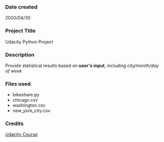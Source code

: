 ### Date created
2020/04/30

### Project Title
Udacity Python Project

### Description
Provide statistical results based on **user's input**, including *city/month/day of week*

### Files used
* bikeshare.py
* chicago.csv
* washington.csv
* new_york_city.csv

### Credits
[Udacity Course](https://www.udacity.com/ "Title")
